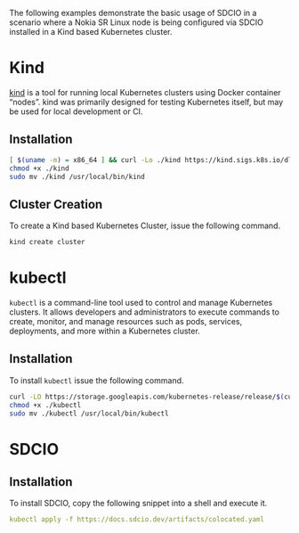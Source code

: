 The following examples demonstrate the basic usage of SDCIO in a scenario where a Nokia SR Linux node is being configured via SDCIO installed in a Kind based Kubernetes cluster.

# Kind
[kind](https://kind.sigs.k8s.io/) is a tool for running local Kubernetes clusters using Docker container “nodes”. kind was primarily designed for testing Kubernetes itself, but may be used for local development or CI.

## Installation

```bash
[ $(uname -m) = x86_64 ] && curl -Lo ./kind https://kind.sigs.k8s.io/dl/v0.21.0/kind-$(uname)-amd64
chmod +x ./kind
sudo mv ./kind /usr/local/bin/kind
```

## Cluster Creation
To create a Kind based Kubernetes Cluster, issue the following command.
```bash
kind create cluster
```

# kubectl
`kubectl` is a command-line tool used to control and manage Kubernetes clusters. It allows developers and administrators to execute commands to create, monitor, and manage resources such as pods, services, deployments, and more within a Kubernetes cluster.

## Installation
To install `kubectl` issue the following command.
```bash
curl -LO https://storage.googleapis.com/kubernetes-release/release/$(curl -s https://storage.googleapis.com/kubernetes-release/release/stable.txt)/bin/linux/amd64/kubectl
chmod +x ./kubectl
sudo mv ./kubectl /usr/local/bin/kubectl
```

# SDCIO

## Installation
To install SDCIO, copy the following snippet into a shell and execute it.
```yaml
kubectl apply -f https://docs.sdcio.dev/artifacts/colocated.yaml
```


